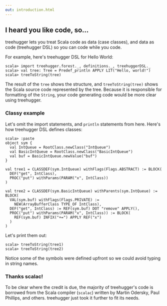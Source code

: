 ```yaml
---
out: introduction.html
---
```


I heard you like code, so...
----------------------------

treehugger lets you treat Scala code as data (case classes), and data as code (treehugger DSL) so you can code while you code.

For example, here's treehugger DSL for Hello World:

```console
scala> import treehugger.forest._, definitions._, treehuggerDSL._
scala> val tree: Tree = Predef_println APPLY LIT("Hello, world!")
scala> treeToString(tree)
```

The result of the `tree` shows the structure,
and `treeToString(tree)` shows the Scala source code represented by the tree.
Because it is responsible for formatting of the `String`, your code generating code would be more clear using treehugger.

### Classy example

Let's omit the import statements, and `println` statements from here. Here's how treehugger DSL defines classes:

```console
scala> :paste
object sym {
  val IntQueue = RootClass.newClass("IntQueue")
  val BasicIntQueue = RootClass.newClass("BasicIntQueue")
  val buf = BasicIntQueue.newValue("buf")
}

val tree1 = CLASSDEF(sym.IntQueue) withFlags(Flags.ABSTRACT) := BLOCK(
  DEF("get", IntClass),
  PROC("put") withParams(PARAM("x", IntClass))
)

val tree2 = CLASSDEF(sym.BasicIntQueue) withParents(sym.IntQueue) := BLOCK(
  VAL(sym.buf) withFlags(Flags.PRIVATE) :=
    NEW(ArrayBufferClass TYPE_OF IntClass),
  DEF("get", IntClass) := REF(sym.buf) DOT "remove" APPLY(),
  PROC("put") withParams(PARAM("x", IntClass)) := BLOCK(
    REF(sym.buf) INFIX("+=") APPLY REF("x")
  )
)
```

Let's print them out:

```console
scala> treeToString(tree1)
scala> treeToString(tree2)
```

Notice some of the symbols were defined upfront so we could avoid typing in string names.

### Thanks scalac!

To be clear where the credit is due, the majority of treehugger's code is borrowed from the Scala compiler (`scalac`) written by Martin Odersky, Paul Phillips, and others. treehugger just took it further to fit its needs.
